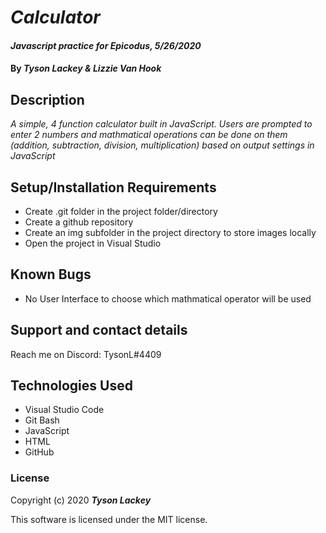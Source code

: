 #  _Calculator_

#### _Javascript practice for Epicodus, 5/26/2020_

#### By _**Tyson Lackey & Lizzie Van Hook**_

## Description

_A simple, 4 function calculator built in JavaScript. Users are prompted to enter 2 numbers and mathmatical operations can be done on them (addition, subtraction, division, multiplication) based on output settings in JavaScript_

## Setup/Installation Requirements

* Create .git folder in the project folder/directory
* Create a github repository
* Create an img subfolder in the project directory to store images locally
* Open the project in Visual Studio


## Known Bugs

* No User Interface to choose which mathmatical operator will be used

## Support and contact details

Reach me on Discord: TysonL#4409

## Technologies Used

* Visual Studio Code
* Git Bash
* JavaScript
* HTML
* GitHub

### License

Copyright (c) 2020 **_Tyson Lackey_**

This software is licensed under the MIT license.